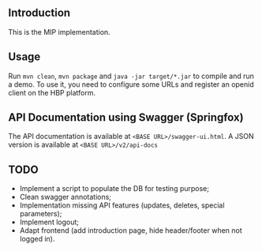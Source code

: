 ## Introduction

This is the MIP implementation.

## Usage

Run `mvn clean`, `mvn package` and `java -jar target/*.jar` to compile and run a demo.
To use it, you need to configure some URLs and register an openid client on the HBP platform.

## API Documentation using Swagger (Springfox)

The API documentation is available at `<BASE URL>/swagger-ui.html`. A JSON version is available at `<BASE URL>/v2/api-docs`

## TODO

* Implement a script to populate the DB for testing purpose;
* Clean swagger annotations;
* Implementation missing API features (updates, deletes, special parameters);
* Implement logout;
* Adapt frontend (add introduction page, hide header/footer when not logged in).
